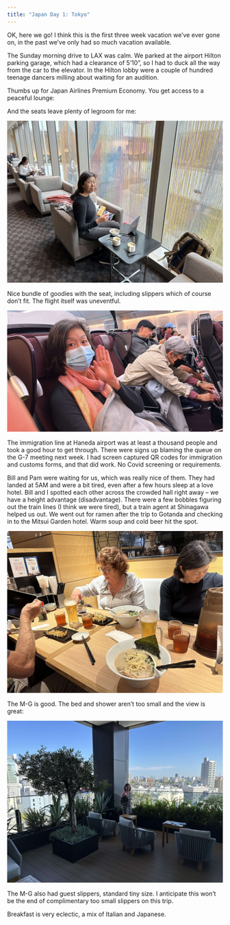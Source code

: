 ```yaml
---
title: "Japan Day 1: Tokyo"
---
```


OK, here we go! I think this is the first three week vacation we’ve ever gone on,
in the past we’ve only had so much vacation available.

The Sunday morning drive to LAX was calm. We parked at the airport Hilton parking garage,
which had a clearance of 5’10”, so I had to duck all the way from the car to the elevator.
In the Hilton lobby were a couple of hundred teenage dancers milling about waiting for an audition.

Thumbs up for Japan Airlines Premium Economy. You get access to a peaceful lounge:

And the seats leave plenty of legroom for me:

![Michele in the lounge](image.jpeg)

Nice bundle of goodies with the seat, including slippers which of course don’t fit. The flight itself was uneventful.

![Michele on the plane](image-1.jpeg)

The immigration line at Haneda airport was at least a thousand people and took a good hour to get through. There were signs up blaming the queue on the G-7 meeting next week. I had screen captured QR codes for immigration and customs forms, and that did work. No Covid screening or requirements.

Bill and Pam were waiting for us, which was really nice of them. They had landed at 5AM and were a bit tired, even after a few hours sleep at a love hotel. Bill and I spotted each other across the crowded hall right away – we have a height advantage (disadvantage). There were a few bobbles figuring out the train lines (I think we were tired), but a train agent at Shinagawa helped us out. We went out for ramen after the trip to Gotanda and checking in to the Mitsui Garden hotel. Warm soup and cold beer hit the spot.

![Ramen](image-2.jpeg)

The M-G is good. The bed and shower aren’t too small and the view is great:

![Mitsui Garden](image-3.jpeg)

The M-G also had guest slippers, standard tiny size. I anticipate this won’t be the end of complimentary too small slippers on this trip.

Breakfast is very eclectic, a mix of Italian and Japanese.

